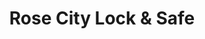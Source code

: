 ---
title: "Rose City Lock & Safe"
url: /portland/rose-city-lock-und-safe/
shop: Schlüsseldienst
---